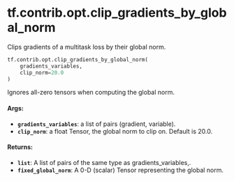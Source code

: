 <div itemscope itemtype="http://developers.google.com/ReferenceObject">
<meta itemprop="name" content="tf.contrib.opt.clip_gradients_by_global_norm" />
<meta itemprop="path" content="Stable" />
</div>

# tf.contrib.opt.clip_gradients_by_global_norm

Clips gradients of a multitask loss by their global norm.

``` python
tf.contrib.opt.clip_gradients_by_global_norm(
    gradients_variables,
    clip_norm=20.0
)
```

<!-- Placeholder for "Used in" -->

Ignores all-zero tensors when computing the global norm.

#### Args:


* <b>`gradients_variables`</b>: a list of pairs (gradient, variable).
* <b>`clip_norm`</b>: a float Tensor, the global norm to clip on. Default is 20.0.


#### Returns:


* <b>`list`</b>: A list of pairs of the same type as gradients_variables,.
* <b>`fixed_global_norm`</b>: A 0-D (scalar) Tensor representing the global norm.